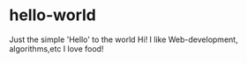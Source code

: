 # hello-world
Just the simple 'Hello' to the world
Hi!
I like Web-development, algorithms,etc
I love food!
